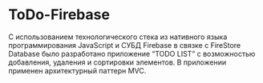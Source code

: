 # ToDo-Firebase
С использованием технологического стека из нативного языка программирования JavaScript и СУБД Firebase в связке с FireStore Database было разработано приложение “TODO LIST” с возможностью добавления, удаления и сортировки элементов. В приложении применен архитектурный паттерн MVC.
